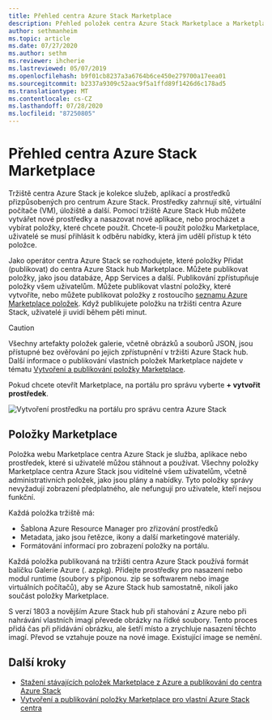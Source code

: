 ```yaml
---
title: Přehled centra Azure Stack Marketplace
description: Přehled položek centra Azure Stack Marketplace a Marketplace.
author: sethmanheim
ms.topic: article
ms.date: 07/27/2020
ms.author: sethm
ms.reviewer: ihcherie
ms.lastreviewed: 05/07/2019
ms.openlocfilehash: b9f01cb8237a3a6764b6ce450e279700a17eea01
ms.sourcegitcommit: b2337a9309c52aac9f5a1ffd89f1426d6c178ad5
ms.translationtype: MT
ms.contentlocale: cs-CZ
ms.lasthandoff: 07/28/2020
ms.locfileid: "87250805"
---
```

# <a name="azure-stack-hub-marketplace-overview"></a>Přehled centra Azure Stack Marketplace

Tržiště centra Azure Stack je kolekce služeb, aplikací a prostředků přizpůsobených pro centrum Azure Stack. Prostředky zahrnují sítě, virtuální počítače (VM), úložiště a další. Pomocí tržiště Azure Stack Hub můžete vytvářet nové prostředky a nasazovat nové aplikace, nebo procházet a vybírat položky, které chcete použít. Chcete-li použít položku Marketplace, uživatelé se musí přihlásit k odběru nabídky, která jim udělí přístup k této položce.

Jako operátor centra Azure Stack se rozhodujete, které položky Přidat (publikovat) do centra Azure Stack hub Marketplace. Můžete publikovat položky, jako jsou databáze, App Services a další. Publikování zpřístupňuje položky všem uživatelům. Můžete publikovat vlastní položky, které vytvoříte, nebo můžete publikovat položky z rostoucího [seznamu Azure Marketplace položek](azure-stack-marketplace-azure-items.md). Když publikujete položku na tržišti centra Azure Stack, uživatelé ji uvidí během pěti minut.

> [!CAUTION]  
> Všechny artefakty položek galerie, včetně obrázků a souborů JSON, jsou přístupné bez ověřování po jejich zpřístupnění v tržišti Azure Stack hub. Další informace o publikování vlastních položek Marketplace najdete v tématu [Vytvoření a publikování položky Marketplace](azure-stack-create-and-publish-marketplace-item.md).

Pokud chcete otevřít Marketplace, na portálu pro správu vyberte **+ vytvořit prostředek**.

![Vytvoření prostředku na portálu pro správu centra Azure Stack](media/azure-stack-marketplace/marketplace1.png)

## <a name="marketplace-items"></a>Položky Marketplace

Položka webu Marketplace centra Azure Stack je služba, aplikace nebo prostředek, které si uživatelé můžou stáhnout a používat. Všechny položky Marketplace centra Azure Stack jsou viditelné všem uživatelům, včetně administrativních položek, jako jsou plány a nabídky. Tyto položky správy nevyžadují zobrazení předplatného, ale nefungují pro uživatele, kteří nejsou funkční.

Každá položka tržiště má:

* Šablona Azure Resource Manager pro zřizování prostředků
* Metadata, jako jsou řetězce, ikony a další marketingové materiály.
* Formátování informací pro zobrazení položky na portálu.

Každá položka publikovaná na tržišti centra Azure Stack používá formát balíčku Galerie Azure (. azpkg). Přidejte prostředky pro nasazení nebo modul runtime (soubory s příponou. zip se softwarem nebo image virtuálních počítačů), aby se Azure Stack hub samostatně, nikoli jako součást položky Marketplace.

S verzí 1803 a novějším Azure Stack hub při stahování z Azure nebo při nahrávání vlastních imagí převede obrázky na řídké soubory. Tento proces přidá čas při přidávání obrázku, ale šetří místo a zrychluje nasazení těchto imagí. Převod se vztahuje pouze na nové image. Existující image se nemění.

## <a name="next-steps"></a>Další kroky

* [Stažení stávajících položek Marketplace z Azure a publikování do centra Azure Stack](azure-stack-download-azure-marketplace-item.md)  
* [Vytvoření a publikování položky Marketplace pro vlastní Azure Stack centra](azure-stack-create-and-publish-marketplace-item.md)
